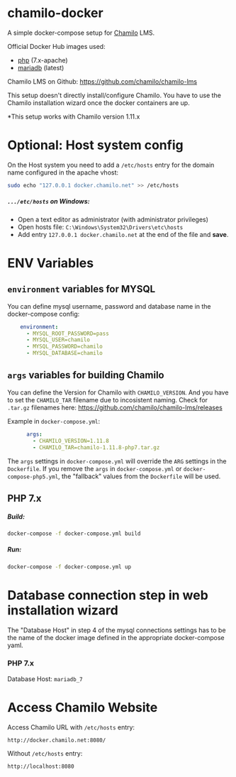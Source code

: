 # chamilo-docker

A simple docker-compose setup for [Chamilo](https://chamilo.org/) LMS.

Official Docker Hub images used:
* [php](https://hub.docker.com/_/php/) (7.x-apache)
* [mariadb](https://hub.docker.com/_/mariadb/) (latest)

Chamilo LMS on Github: https://github.com/chamilo/chamilo-lms

This setup doesn't directly install/configure Chamilo. You have to use the Chamilo installation wizard once the docker containers are up.

*This setup works with Chamilo version 1.11.x

# Optional: Host system config

On the Host system you need to add a `/etc/hosts` entry for the domain name configured in the apache vhost:

```bash
sudo echo "127.0.0.1 docker.chamilo.net" >> /etc/hosts
```

##### `.../etc/hosts` on Windows:
* Open a text editor as administrator (with administrator privileges)
* Open hosts file: `C:\Windows\System32\Drivers\etc\hosts`
* Add entry `127.0.0.1 docker.chamilo.net` at the end of the file and **save**.

# ENV Variables

## `environment` variables for MYSQL
You can define mysql username, password and database name in the docker-compose config:

```yaml
    environment:
      - MYSQL_ROOT_PASSWORD=pass
      - MYSQL_USER=chamilo
      - MYSQL_PASSWORD=chamilo
      - MYSQL_DATABASE=chamilo
```

## `args` variables for building Chamilo
You can define the Version for Chamilo with `CHAMILO_VERSION`.
And you have to set the `CHAMILO_TAR` filename due to incosistent naming.
Check for `.tar.gz` filenames here: https://github.com/chamilo/chamilo-lms/releases

Example in `docker-compose.yml`:
```yaml
      args:
        - CHAMILO_VERSION=1.11.8
        - CHAMILO_TAR=chamilo-1.11.8-php7.tar.gz
```

The `args` settings in `docker-compose.yml` will override the `ARG` settings in the `Dockerfile`.
If you remove the `args` in `docker-compose.yml` or `docker-compose-php5.yml`, the "fallback" values from the `Dockerfile` will be used.

## PHP 7.x

##### Build:
```bash
docker-compose -f docker-compose.yml build
```

##### Run:
```bash
docker-compose -f docker-compose.yml up
```

# Database connection step in web installation wizard
The "Database Host" in step 4 of the mysql connections settings has to be the name of the docker image defined in the appropriate docker-compose yaml.

### PHP 7.x
Database Host: `mariadb_7`

# Access Chamilo Website
Access Chamilo URL with `/etc/hosts` entry:

```
http://docker.chamilo.net:8080/
```

Without `/etc/hosts` entry: 
```
http://localhost:8080
```
